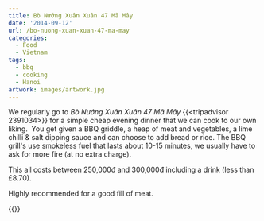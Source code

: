 ```yaml
---
title: Bò Nướng Xuân Xuân 47 Mã Mây
date: '2014-09-12'
url: /bo-nuong-xuan-xuan-47-ma-may
categories:
  - Food
  - Vietnam
tags:
  - bbq
  - cooking
  - Hanoi
artwork: images/artwork.jpg
---
```


We regularly go to _Bò Nướng Xuân Xuân 47 Mã Mây_ {{<tripadvisor 2391034>}} for a simple cheap evening dinner that we can cook to our own liking.  You get given a BBQ griddle, a heap of meat and vegetables, a lime chilli & salt dipping sauce and can choose to add bread or rice. The BBQ grill's use smokeless fuel that lasts about 10-15 minutes, we usually have to ask for more fire (at no extra charge).

This all costs between 250,000đ and 300,000đ including a drink (less than £8.70).

Highly recommended for a good fill of meat.

{{<place ChIJWeew0bGrNTER1BlIm9nf700>}}